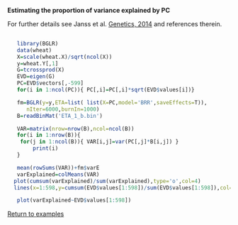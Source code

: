 **Estimating the proportion of variance explained by PC**

For further details see Janss et al. [Genetics, 2014](http://www.ncbi.nlm.nih.gov/pubmed/?term=janss+de+los+campos+sorensen) and references therein.

```R
 
   library(BGLR)
   data(wheat)
   X=scale(wheat.X)/sqrt(ncol(X))
   y=wheat.Y[,1]
   G=tcrossprod(X)
   EVD=eigen(G)
   PC=EVD$vectors[,-599] 
   for(i in 1:ncol(PC)){ PC[,i]=PC[,i]*sqrt(EVD$values[i])}

   fm=BGLR(y=y,ETA=list( list(X=PC,model='BRR',saveEffects=T)),
	  nIter=6000,burnIn=1000)
   B=readBinMat('ETA_1_b.bin')

   VAR=matrix(nrow=nrow(B),ncol=ncol(B))
   for(i in 1:nrow(B)){
	for(j in 1:ncol(B)){ VAR[i,j]=var(PC[,j]*B[i,j]) }
        print(i)
   }

   mean(rowSums(VAR))+fm$varE
   varExplained=colMeans(VAR)
  plot(cumsum(varExplained)/sum(varExplained),type='o',col=4)
  lines(x=1:598,y=cumsum(EVD$values[1:598])/sum(EVD$values[1:598]),col=2,lty=2)

   plot(varExplained~EVD$values[1:598])
```

[Return to examples](https://github.com/gdlc/BGLR-R/README.md)
